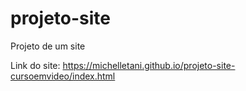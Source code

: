 # projeto-site
 Projeto de um site

Link do site: https://michelletani.github.io/projeto-site-cursoemvideo/index.html
